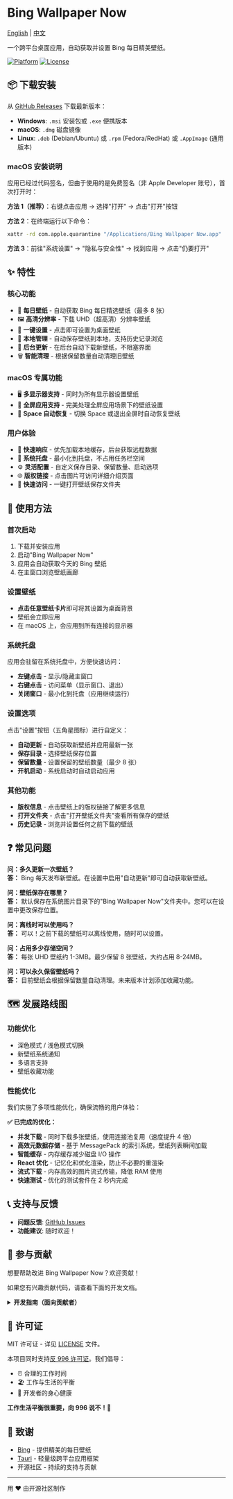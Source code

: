 # Bing Wallpaper Now

[English](README.md) | [中文](README.zh.md)

一个跨平台桌面应用，自动获取并设置 Bing 每日精美壁纸。

[![Platform](https://img.shields.io/badge/platform-macOS%20%7C%20Windows%20%7C%20Linux-lightgrey)](https://github.com/qiyuey/bing-wallpaper-now/releases)
[![License](https://img.shields.io/badge/license-Anti--996-blue)](https://github.com/996icu/996.ICU)

## 📦 下载安装

从 [GitHub Releases](https://github.com/qiyuey/bing-wallpaper-now/releases) 下载最新版本：

- **Windows**: `.msi` 安装包或 `.exe` 便携版本
- **macOS**: `.dmg` 磁盘镜像
- **Linux**: `.deb` (Debian/Ubuntu) 或 `.rpm` (Fedora/RedHat) 或 `.AppImage` (通用版本)

### macOS 安装说明

应用已经过代码签名，但由于使用的是免费签名（非 Apple Developer 账号），首次打开时：

**方法 1（推荐）**：右键点击应用 -> 选择"打开" -> 点击"打开"按钮

**方法 2**：在终端运行以下命令：

```bash
xattr -rd com.apple.quarantine "/Applications/Bing Wallpaper Now.app"
```

**方法 3**：前往"系统设置" -> "隐私与安全性" -> 找到应用 -> 点击"仍要打开"

## ✨ 特性

### 核心功能

- 📸 **每日壁纸** - 自动获取 Bing 每日精选壁纸（最多 8 张）
- 🖼️ **高清分辨率** - 下载 UHD（超高清）分辨率壁纸
- 🎨 **一键设置** - 点击即可设置为桌面壁纸
- 📁 **本地管理** - 自动保存壁纸到本地，支持历史记录浏览
- 🔄 **后台更新** - 在后台自动下载新壁纸，不阻塞界面
- 🗑️ **智能清理** - 根据保留数量自动清理旧壁纸

### macOS 专属功能

- 🖥️ **多显示器支持** - 同时为所有显示器设置壁纸
- 🎯 **全屏应用支持** - 完美处理全屏应用场景下的壁纸设置
- 🔄 **Space 自动恢复** - 切换 Space 或退出全屏时自动恢复壁纸

### 用户体验

- 🚀 **快速响应** - 优先加载本地缓存，后台获取远程数据
- 💾 **系统托盘** - 最小化到托盘，不占用任务栏空间
- ⚙️ **灵活配置** - 自定义保存目录、保留数量、启动选项
- 🌐 **版权链接** - 点击图片可访问详细介绍页面
- 📂 **快速访问** - 一键打开壁纸保存文件夹

## 🎯 使用方法

### 首次启动

1. 下载并安装应用
2. 启动"Bing Wallpaper Now"
3. 应用会自动获取今天的 Bing 壁纸
4. 在主窗口浏览壁纸画廊

### 设置壁纸

- **点击任意壁纸卡片**即可将其设置为桌面背景
- 壁纸会立即应用
- 在 macOS 上，会应用到所有连接的显示器

### 系统托盘

应用会驻留在系统托盘中，方便快速访问：

- **左键点击** - 显示/隐藏主窗口
- **右键点击** - 访问菜单（显示窗口、退出）
- **关闭窗口** - 最小化到托盘（应用继续运行）

### 设置选项

点击"设置"按钮（五角星图标）进行自定义：

- **自动更新** - 自动获取新壁纸并应用最新一张
- **保存目录** - 选择壁纸保存位置
- **保留数量** - 设置保留的壁纸数量（最少 8 张）
- **开机启动** - 系统启动时自动启动应用

### 其他功能

- **版权信息** - 点击壁纸上的版权链接了解更多信息
- **打开文件夹** - 点击"打开壁纸文件夹"查看所有保存的壁纸
- **历史记录** - 浏览并设置任何之前下载的壁纸

## ❓ 常见问题

**问：多久更新一次壁纸？**  
**答：** Bing 每天发布新壁纸。在设置中启用"自动更新"即可自动获取新壁纸。

**问：壁纸保存在哪里？**  
**答：** 默认保存在系统图片目录下的"Bing Wallpaper Now"文件夹中。您可以在设置中更改保存位置。

**问：离线时可以使用吗？**  
**答：** 可以！之前下载的壁纸可以离线使用，随时可以设置。

**问：占用多少存储空间？**  
**答：** 每张 UHD 壁纸约 1-3MB。最少保留 8 张壁纸，大约占用 8-24MB。

**问：可以永久保留壁纸吗？**  
**答：** 目前壁纸会根据保留数量自动清理。未来版本计划添加收藏功能。

## 🗺️ 发展路线图

### 功能优化

- 深色模式 / 浅色模式切换
- 新壁纸系统通知
- 多语言支持
- 壁纸收藏功能

### 性能优化

我们实施了多项性能优化，确保流畅的用户体验：

**✅ 已完成的优化：**

- **并发下载** - 同时下载多张壁纸，使用连接池复用（速度提升 4 倍）
- **高效元数据存储** - 基于 MessagePack 的索引系统，壁纸列表瞬间加载
- **智能缓存** - 内存缓存减少磁盘 I/O 操作
- **React 优化** - 记忆化和优化渲染，防止不必要的重渲染
- **流式下载** - 内存高效的图片流式传输，降低 RAM 使用
- **快速测试** - 优化的测试套件在 2 秒内完成

## 📞 支持与反馈

- **问题反馈**: [GitHub Issues](https://github.com/qiyuey/bing-wallpaper-now/issues)
- **功能建议**: 随时欢迎！

## 🤝 参与贡献

想要帮助改进 Bing Wallpaper Now？欢迎贡献！

如果您有兴趣贡献代码，请查看下面的开发文档。

<details>
<summary><b>开发指南（面向贡献者）</b></summary>

### 环境要求

- Node.js 22+（LTS 版本）
- Rust 1.80+（Edition 2024）
- 操作系统：macOS 10.15+ / Windows 10+ / Linux

### 安装依赖

```bash
pnpm install
```

### 开发模式

```bash
pnpm run tauri dev
```

### 构建应用

```bash
pnpm run tauri build
```

构建产物位于 `src-tauri/target/release/bundle/` 目录。

### 项目结构

```bash
bing-wallpaper-now/
├── src/                          # 前端（React + TypeScript）
│   ├── components/               # React 组件
│   ├── hooks/                    # React Hooks
│   └── types/                    # TypeScript 类型定义
├── src-tauri/                    # 后端（Rust + Tauri）
│   ├── src/
│   │   ├── bing_api.rs          # Bing API 集成
│   │   ├── wallpaper_manager.rs # 壁纸管理
│   │   ├── download_manager.rs  # 图片下载器
│   │   └── storage.rs           # 文件存储
│   └── Cargo.toml               # Rust 依赖
└── scripts/                      # 构建脚本
```

### 技术栈

**前端**: React 18, TypeScript, Vite

**后端**: Tauri 2.0, Rust（Edition 2024）

**核心库**:

- `reqwest` - HTTP 客户端
- `serde/serde_json` - 序列化
- `chrono` - 日期时间处理
- `wallpaper` - 跨平台壁纸设置
- `objc2` - macOS 原生 API 绑定

### 开发流程

1. Fork 本项目
2. 创建特性分支 (`git checkout -b feature/AmazingFeature`)
3. 提交更改 (`git commit -m 'Add some AmazingFeature'`)
4. 推送到分支 (`git push origin feature/AmazingFeature`)
5. 开启 Pull Request

### 代码质量

提交 PR 前：

```bash
make pre-commit  # 运行所有检查

# 或者分别运行：
pnpm run lint          # ESLint
pnpm run format:check  # Prettier
pnpm run typecheck     # TypeScript
cargo fmt              # Rust 代码格式化
cargo clippy           # Rust 代码检查
cargo test             # Rust 测试
```

</details>

## 📄 许可证

MIT 许可证 - 详见 [LICENSE](LICENSE) 文件。

本项目同时支持[反 996 许可证](https://github.com/996icu/996.ICU)。我们倡导：

- ⏰ 合理的工作时间
- 🏖️ 工作与生活的平衡
- 💪 开发者的身心健康

**工作生活平衡很重要，向 996 说不！💪**

## 🙏 致谢

- [Bing](https://www.bing.com) - 提供精美的每日壁纸
- [Tauri](https://tauri.app) - 轻量级跨平台应用框架
- 开源社区 - 持续的支持与贡献

---

用 ❤️ 由开源社区制作
